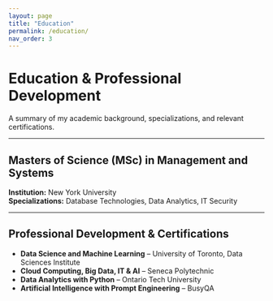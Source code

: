 ```yaml
---
layout: page
title: "Education"
permalink: /education/
nav_order: 3
---
```


# Education & Professional Development

A summary of my academic background, specializations, and relevant certifications.

---

## Masters of Science (MSc) in Management and Systems
**Institution:** New York University  
**Specializations:** Database Technologies, Data Analytics, IT Security

---

## Professional Development & Certifications

- **Data Science and Machine Learning** – University of Toronto, Data Sciences Institute
- **Cloud Computing, Big Data, IT & AI** – Seneca Polytechnic
- **Data Analytics with Python** – Ontario Tech University
- **Artificial Intelligence with Prompt Engineering** – BusyQA